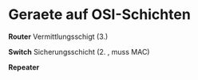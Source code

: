 Geraete auf OSI-Schichten
=========================

**Router**
Vermittlungsschigt (3.)

**Switch**
Sicherungsschicht (2. , muss MAC)

**Repeater**
